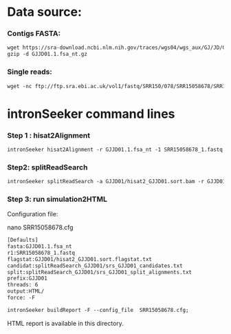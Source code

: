 Data source:
============

### Contigs FASTA: 

```diff
wget https://sra-download.ncbi.nlm.nih.gov/traces/wgs04/wgs_aux/GJ/JD/GJJD01/GJJD01.1.fsa_nt.gz
gzip -d GJJD01.1.fsa_nt.gz
```

### Single reads:


```diff
wget -nc ftp://ftp.sra.ebi.ac.uk/vol1/fastq/SRR150/078/SRR15058678/SRR15058678.fastq.gz

```

intronSeeker command lines
============================

### Step 1 : hisat2Alignment

```diff
intronSeeker hisat2Alignment -r GJJD01.1.fsa_nt -1 SRR15058678_1.fastq  --prefix GJJD01 -o GJJD01 -t 12
```

### Step2: splitReadSearch

```diff
intronSeeker splitReadSearch -a GJJD01/hisat2_GJJD01.sort.bam -r GJJD01.1.fsa_nt --prefix GJJD01 --output splitReadSearch_GJJD01
```

### Step 3: run simulation2HTML

Configuration file:

nano SRR15058678.cfg

```diff
[Defaults]
fasta:GJJD01.1.fsa_nt
r1:SRR15058678_1.fastq
flagstat:GJJD01/hisat2_GJJD01.sort.flagstat.txt
candidat:splitReadSearch_GJJD01/srs_GJJD01_candidates.txt
split:splitReadSearch_GJJD01/srs_GJJD01_split_alignments.txt
prefix:GJJD01
threads: 6                
output:HTML/
force: -F
```


```diff
intronSeeker buildReport -F --config_file  SRR15058678.cfg;

```

HTML report is available in this directory.
